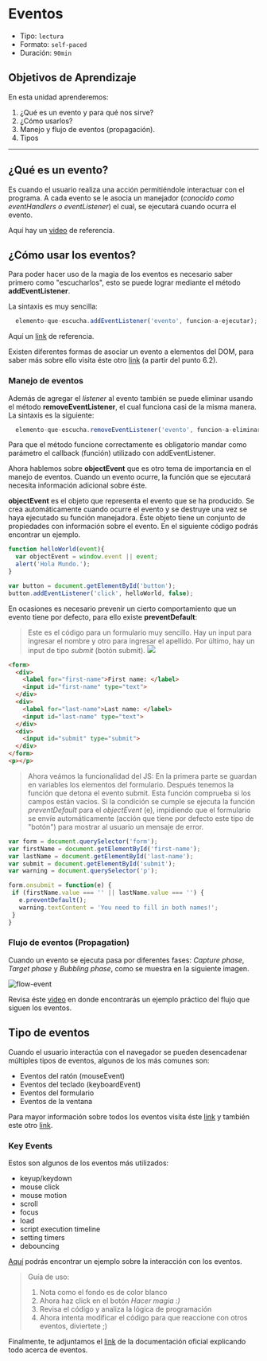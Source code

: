 # Eventos

- Tipo: `lectura`
- Formato: `self-paced`
- Duración: `90min`

## Objetivos de Aprendizaje

En esta unidad aprenderemos:

1. ¿Qué es un evento y para qué nos sirve?
2. ¿Cómo usarlos?
3. Manejo y flujo de eventos (propagación).
4. Tipos

***

## ¿Qué es un evento?

Es cuando el usuario realiza una acción permitiéndole interactuar con el
programa. A cada evento se le asocia un manejador (*conocido como eventHandlers
o eventListener*) el cual, se ejecutará cuando ocurra el evento.

Aquí hay un [video](https://www.youtube.com/watch?v=gyICdb1iwII) de referencia.

## ¿Cómo usar los eventos?

Para poder hacer uso de la magia de los eventos es necesario saber primero como
"escucharlos", esto se puede lograr mediante el método __addEventListener__.

La sintaxis es muy sencilla:

```javascript
  elemento-que-escucha.addEventListener('evento', funcion-a-ejecutar);
```

Aquí un [link](http://www.codexexempla.org/curso/curso_4_3_e.php) de
referencia.

Existen diferentes formas de asociar un evento a elementos del DOM, para saber
más sobre ello visita éste otro [link](http://librosweb.es/libro/javascript/capitulo_6/modelo_basico_de_eventos_2.html)
(a partir del punto 6.2).

### Manejo de eventos

Además de agregar el *listener* al evento también se puede eliminar usando el
método __removeEventListener__, el cual funciona casi de la misma manera. La
sintaxis es la siguiente:

```javascript
  elemento-que-escucha.removeEventListener('evento', funcion-a-eliminar);
```

Para que el método funcione correctamente es obligatorio mandar como parámetro
el callback (función) utilizado con addEventListener.

Ahora hablemos sobre __objectEvent__ que es otro tema de importancia en el
manejo de eventos. Cuando un evento ocurre, la función que se ejecutará
necesita información adicional sobre éste.

 __objectEvent__ es el objeto que representa el evento que se ha producido. Se
 crea automáticamente cuando ocurre el evento y se destruye una vez se haya
 ejecutado su función manejadora. Éste objeto tiene un conjunto de propiedades
 con información sobre el evento. En el siguiente código podrás encontrar un
 ejemplo.

```javascript
function helloWorld(event){
  var objectEvent = window.event || event;
  alert('Hola Mundo.');
}

var button = document.getElementById('button');
button.addEventListener('click', helloWorld, false);
```

En ocasiones es necesario prevenir un cierto comportamiento que un evento tiene
por defecto, para ello existe __preventDefault__:

> Este es el código para un formulario muy sencillo.
> Hay un input para ingresar el nombre y otro para ingresar el apellido.
> Por último, hay un input de tipo *submit* (botón submit).
> ![](https://fotos.subefotos.com/a67120b81aed0a8a0d8f2ef44db9378ao.png)

```html
<form>
  <div>
    <label for="first-name">First name: </label>
    <input id="first-name" type="text">
  </div>
  <div>
    <label for="last-name">Last name: </label>
    <input id="last-name" type="text">
  </div>
  <div>
    <input id="submit" type="submit">
  </div>
</form>
<p></p>
```

> Ahora veámos la funcionalidad del JS:
> En la primera parte se guardan en variables los elementos del formulario.
> Después tenemos la función que detona el evento submit.
> Esta función comprueba si los campos están vacios.
> Si la condición se cumple se ejecuta la función *preventDefault* para el
*objectEvent* (e),
> impidiendo que el formulario se envíe automáticamente (acción que tiene por
defecto este tipo de "botón") para mostrar al usuario un mensaje de error.

 ```javascript
var form = document.querySelector('form');
var firstName = document.getElementById('first-name');
var lastName = document.getElementById('last-name');
var submit = document.getElementById('submit');
var warning = document.querySelector('p');

form.onsubmit = function(e) {
  if (firstName.value === '' || lastName.value === '') {
    e.preventDefault();
    warning.textContent = 'You need to fill in both names!';
  }
}
  ```

### Flujo de eventos (Propagation)

Cuando un evento se ejecuta pasa por diferentes fases: *Capture phase*, *Target
phase* y *Bubbling phase*, como se muestra en la siguiente imagen.

![flow-event](https://fotos.subefotos.com/c2bdbf4b16698bcaec0b705f4e422be2o.png)

Revisa éste [video](https://youtu.be/lgkqf6hldEk?t=15m5s) en donde encontrarás
un ejemplo práctico del flujo que siguen los eventos.

## Tipo de eventos

Cuando el usuario interactúa con el navegador se pueden desencadenar múltiples
tipos de eventos, algunos de los más comunes son:

- Eventos del ratón (mouseEvent)
- Eventos del teclado (keyboardEvent)
- Eventos del formulario
- Eventos de la ventana

Para mayor información sobre todos los eventos visita éste [link](https://sites.google.com/site/dwebtodojs/referencia/modelo-de-eventos-del-dom)
y también este otro [link](https://es.khanacademy.org/computing/computer-programming/html-css-js/html-js-dom-events/a/dom-event-types).

### Key Events

Estos son algunos de los eventos más utilizados:

- keyup/keydown
- mouse click
- mouse motion
- scroll
- focus
- load
- script execution timeline
- setting timers
- debouncing

[Aquí](https://codepen.io/michellesegv/pen/OOLXZV) podrás encontrar un
ejemplo sobre la interacción con los eventos.

> Guía de uso:
> 1. Nota como el fondo es de color blanco
> 2. Ahora haz click en el botón *Hacer magia :)*
> 3. Revisa el código y analiza la lógica de programación
> 4. Ahora intenta modificar el código para que reaccione con otros eventos,
  diviertete ;)

Finalmente, te adjuntamos el [link](https://developer.mozilla.org/es/docs/Web/Reference/Events)
de la documentación oficial explicando todo acerca de eventos.